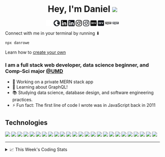 <h1 align="center">Hey, I'm Daniel <img src="https://emojis.slackmojis.com/emojis/images/1595173218/9723/dog_cool.gif?1595173218" width="30" margin-top="5"/></h1>
<p align="center">
<a href=https://drowe.dev target="blank"><img align="center" src="./img/globe.svg" alt="drowe.dev" height="20" width="20" /></a>
<a href=https://drowe.dev target="blank"><img align="center" src="./img/globe_dark.svg" alt="drowe.dev" height="20" width="20" /></a>
<a href=https://linkedin.com/in/danjrowe target="blank"><img align="center" src="./img/linkedin.svg" alt="danjrowe" height="20" width="20" /></a>
<a href=https://linkedin.com/in/danjrowe target="blank"><img align="center" src="./img/linkedin_dark.svg" alt="danjrowe" height="20" width="20" /></a>
<a href=https://instagram.com/drowes target="blank"><img align="center" src="./img/instagram.svg" alt="drowes" height="20" width="20" /></a>
<a href=https://instagram.com/drowes target="blank"><img align="center" src="./img/instagram_dark.svg" alt="drowes" height="20" width="20" /></a>
<a href=https://dev.to/danrowe target="blank"><img align="center" src="./img/dev-badge.svg" alt="Daniel Rowe's DEV Profile" height="20" width="20"></a>
<a href=https://dev.to/danrowe target="blank"><img align="center" src="./img/dev-badge_dark.svg" alt="Daniel Rowe's DEV Profile" height="20" width="20"></a>
<a href=https://www.npmjs.com/~danrowe target="blank"><img align="center" src="./img/npm.svg" alt="Daniel Rowe's npmjs profile" height="20" width="20" /></a>
<a href=https://www.npmjs.com/~danrowe target="blank"><img align="center" src="./img/npm_dark.svg" alt="Daniel Rowe's npmjs profile" height="20" width="20" /></a>
</p>

Connect with me in your terminal by running ⬇
```bash
npx danrowe
```
Learn how to [create your own](https://github.com/DanRowe/npx-card#readme)

### I am a full stack web developer, data science beginner, and Comp-Sci major [@UMD](https://umd.edu/)

- 🔭 Working on a private MERN stack app
- 🌱 Learning about GraphQL!
- 📚 Studying data science, database design, and software engineering practices.
- ⚡ Fun fact: The first line of code I wrote was in JavaScript back in 2011

## Technologies

<div>
<img src="https://img.shields.io/badge/javascript%20-%23323330.svg?&style=for-the-badge&logo=javascript&logoColor=%23F7DF1E"/>
<img src="https://img.shields.io/badge/typescript%20-%23007ACC.svg?&style=for-the-badge&logo=typescript&logoColor=white"/>
<img src="https://img.shields.io/badge/html5%20-%23E34F26.svg?&style=for-the-badge&logo=html5&logoColor=white"/>
<img src="https://img.shields.io/badge/css3%20-%231572B6.svg?&style=for-the-badge&logo=css3&logoColor=white"/>
<img src="https://img.shields.io/badge/python%20-%2314354C.svg?&style=for-the-badge&logo=python&logoColor=white"/>
<img src="https://img.shields.io/badge/java-%23ED8B00.svg?&style=for-the-badge&logo=java&logoColor=white"/>
<img src="https://img.shields.io/badge/ruby-%23CC342D.svg?&style=for-the-badge&logo=ruby&logoColor=white"/>
<img src="https://img.shields.io/badge/go-%2300ADD8.svg?&style=for-the-badge&logo=go&logoColor=white"/>
<img src="https://img.shields.io/badge/c%20-%2300599C.svg?&style=for-the-badge&logo=c&logoColor=white"/>
<img src="https://img.shields.io/badge/c++%20-%2300599C.svg?&style=for-the-badge&logo=c%2B%2B&ogoColor=white"/>
<img src="https://img.shields.io/badge/ocaml%20-%23EC6813.svg?&style=for-the-badge&logo=ocaml&logoColor=white"/>
<img src="https://img.shields.io/badge/react%20-%2320232a.svg?&style=for-the-badge&logo=react&logoColor=%2361DAFB"/>
<img src="https://img.shields.io/badge/angular%20-%23DD0031.svg?&style=for-the-badge&logo=angular&logoColor=white"/>
<img src="https://img.shields.io/badge/express.js%20-%23404d59.svg?&style=for-the-badge"/>
<img src="https://img.shields.io/badge/gatsby%20-%23663399.svg?&style=for-the-badge&logo=gatsby&logoColor=white"/>
<img src="https://img.shields.io/badge/material%20ui%20-%230081CB.svg?&style=for-the-badge&logo=material-ui&logoColor=white"/>
<img src="https://img.shields.io/badge/bootstrap%20-%23563D7C.svg?&style=for-the-badge&logo=bootstrap&logoColor=white"/>
<img src ="https://img.shields.io/badge/MongoDB-%234ea94b.svg?&style=for-the-badge&logo=mongodb&logoColor=white"/>
<img src="https://img.shields.io/badge/mysql%20-%234479A1.svg?&style=for-the-badge&logo=mysql&logoColor=white"/>
<img src="https://img.shields.io/badge/heroku%20-%23430098.svg?&style=for-the-badge&logo=heroku&logoColor=white"/>
<img src="https://img.shields.io/badge/AWS%20-%23FF9900.svg?&style=for-the-badge&logo=amazon-aws&logoColor=white"/>
<img src="https://img.shields.io/badge/firebase%20-%23FFCA28.svg?&style=for-the-badge&logo=firebase&logoColor=white"/>
<img src="https://img.shields.io/badge/vscode%20-%23007ACC.svg?&style=for-the-badge&logo=visual%20studio%20code&logoColor=white"/>
<img src="https://img.shields.io/badge/git%20-%23F05033.svg?&style=for-the-badge&logo=git&logoColor=white"/>
<img src="https://img.shields.io/badge/nginx%20-%23009639.svg?&style=for-the-badge&logo=nginx&logoColor=white"/>
</div>

---

<details>
    <summary>📈 This Week's Coding Stats</summary>

<!-- [![DanRowe1's github stats](https://github-readme-stats.danrowe1.vercel.app/api?username=DanRowe1&count_private=true&show_icons=true)](https://github.com/anuraghazra/github-readme-stats) -->

<!--START_SECTION:waka-->
**🐱 My Github Data** 

> 🏆 289 Contributions in the Year 2021
 > 
> 📦 186.0 kB Used in Github's Storage 
 > 
> 🚫 Not Opted to Hire
 > 
> 📜 21 Public Repositories 
 > 
> 🔑 26 Private Repositories  
 > 
**I'm a Night 🦉** 

```text
🌞 Morning    8 commits      ░░░░░░░░░░░░░░░░░░░░░░░░░   3.16% 
🌆 Daytime    53 commits     █████░░░░░░░░░░░░░░░░░░░░   20.95% 
🌃 Evening    123 commits    ████████████░░░░░░░░░░░░░   48.62% 
🌙 Night      69 commits     ██████░░░░░░░░░░░░░░░░░░░   27.27%

```
📅 **I'm Most Productive on Wednesday** 

```text
Monday       32 commits     ███░░░░░░░░░░░░░░░░░░░░░░   12.65% 
Tuesday      37 commits     ███░░░░░░░░░░░░░░░░░░░░░░   14.62% 
Wednesday    51 commits     █████░░░░░░░░░░░░░░░░░░░░   20.16% 
Thursday     39 commits     ███░░░░░░░░░░░░░░░░░░░░░░   15.42% 
Friday       41 commits     ████░░░░░░░░░░░░░░░░░░░░░   16.21% 
Saturday     27 commits     ██░░░░░░░░░░░░░░░░░░░░░░░   10.67% 
Sunday       26 commits     ██░░░░░░░░░░░░░░░░░░░░░░░   10.28%

```


📊 **This Week I Spent My Time On** 

```text
💬 Programming Languages: 
Python                   14 hrs 6 mins       ██████████████████████░░░   88.28% 
TypeScript               47 mins             █░░░░░░░░░░░░░░░░░░░░░░░░   4.95% 
JavaScript               25 mins             ░░░░░░░░░░░░░░░░░░░░░░░░░   2.68% 
Markdown                 21 mins             ░░░░░░░░░░░░░░░░░░░░░░░░░   2.29% 
JSON                     11 mins             ░░░░░░░░░░░░░░░░░░░░░░░░░   1.18%

🔥 Editors: 
VS Code                  15 hrs 58 mins      █████████████████████████   100.0%

```


<!--END_SECTION:waka-->
